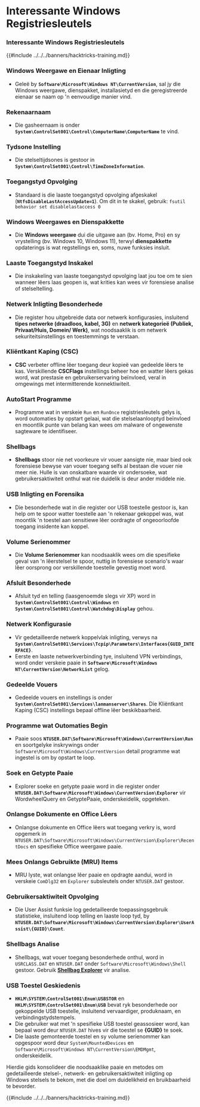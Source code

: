 # Interessante Windows Registriesleutels

### Interessante Windows Registriesleutels

{{#include ../../../banners/hacktricks-training.md}}

### **Windows Weergawe en Eienaar Inligting**

- Geleë by **`Software\Microsoft\Windows NT\CurrentVersion`**, sal jy die Windows weergawe, dienspakket, installasietyd en die geregistreerde eienaar se naam op 'n eenvoudige manier vind.

### **Rekenaarnaam**

- Die gasheernaam is onder **`System\ControlSet001\Control\ComputerName\ComputerName`** te vind.

### **Tydsone Instelling**

- Die stelseltijdsones is gestoor in **`System\ControlSet001\Control\TimeZoneInformation`**.

### **Toegangstyd Opvolging**

- Standaard is die laaste toegangstyd opvolging afgeskakel (**`NtfsDisableLastAccessUpdate=1`**). Om dit in te skakel, gebruik:
`fsutil behavior set disablelastaccess 0`

### Windows Weergawes en Dienspakkette

- Die **Windows weergawe** dui die uitgawe aan (bv. Home, Pro) en sy vrystelling (bv. Windows 10, Windows 11), terwyl **dienspakkette** opdaterings is wat regstellings en, soms, nuwe funksies insluit.

### Laaste Toegangstyd Inskakel

- Die inskakeling van laaste toegangstyd opvolging laat jou toe om te sien wanneer lêers laas geopen is, wat krities kan wees vir forensiese analise of stelseltelling.

### Netwerk Inligting Besonderhede

- Die register hou uitgebreide data oor netwerk konfigurasies, insluitend **tipes netwerke (draadloos, kabel, 3G)** en **netwerk kategorieë (Publiek, Privaat/Huis, Domein/ Werk)**, wat noodsaaklik is om netwerk sekuriteitsinstellings en toestemmings te verstaan.

### Kliëntkant Kaping (CSC)

- **CSC** verbeter offline lêer toegang deur kopieë van gedeelde lêers te kas. Verskillende **CSCFlags** instellings beheer hoe en watter lêers gekas word, wat prestasie en gebruikerservaring beïnvloed, veral in omgewings met intermitterende konnektiwiteit.

### AutoStart Programme

- Programme wat in verskeie `Run` en `RunOnce` registriesleutels gelys is, word outomaties by opstart gelaai, wat die stelselaanlooptyd beïnvloed en moontlik punte van belang kan wees om malware of ongewenste sagteware te identifiseer.

### Shellbags

- **Shellbags** stoor nie net voorkeure vir vouer aansigte nie, maar bied ook forensiese bewyse van vouer toegang selfs al bestaan die vouer nie meer nie. Hulle is van onskatbare waarde vir ondersoeke, wat gebruikersaktiwiteit onthul wat nie duidelik is deur ander middele nie.

### USB Inligting en Forensika

- Die besonderhede wat in die register oor USB toestelle gestoor is, kan help om te spoor watter toestelle aan 'n rekenaar gekoppel was, wat moontlik 'n toestel aan sensitiewe lêer oordragte of ongeoorloofde toegang insidente kan koppel.

### Volume Serienommer

- Die **Volume Serienommer** kan noodsaaklik wees om die spesifieke geval van 'n lêerstelsel te spoor, nuttig in forensiese scenario's waar lêer oorsprong oor verskillende toestelle gevestig moet word.

### **Afsluit Besonderhede**

- Afsluit tyd en telling (laasgenoemde slegs vir XP) word in **`System\ControlSet001\Control\Windows`** en **`System\ControlSet001\Control\Watchdog\Display`** gehou.

### **Netwerk Konfigurasie**

- Vir gedetailleerde netwerk koppelvlak inligting, verwys na **`System\ControlSet001\Services\Tcpip\Parameters\Interfaces{GUID_INTERFACE}`**.
- Eerste en laaste netwerkverbinding tye, insluitend VPN verbindings, word onder verskeie paaie in **`Software\Microsoft\Windows NT\CurrentVersion\NetworkList`** gelog.

### **Gedeelde Vouers**

- Gedeelde vouers en instellings is onder **`System\ControlSet001\Services\lanmanserver\Shares`**. Die Kliëntkant Kaping (CSC) instellings bepaal offline lêer beskikbaarheid.

### **Programme wat Outomaties Begin**

- Paaie soos **`NTUSER.DAT\Software\Microsoft\Windows\CurrentVersion\Run`** en soortgelyke inskrywings onder `Software\Microsoft\Windows\CurrentVersion` detail programme wat ingestel is om by opstart te loop.

### **Soek en Getypte Paaie**

- Explorer soeke en getypte paaie word in die register onder **`NTUSER.DAT\Software\Microsoft\Windows\CurrentVersion\Explorer`** vir WordwheelQuery en GetyptePaaie, onderskeidelik, opgeteken.

### **Onlangse Dokumente en Office Lêers**

- Onlangse dokumente en Office lêers wat toegang verkry is, word opgemerk in `NTUSER.DAT\Software\Microsoft\Windows\CurrentVersion\Explorer\RecentDocs` en spesifieke Office weergawe paaie.

### **Mees Onlangs Gebruikte (MRU) Items**

- MRU lyste, wat onlangse lêer paaie en opdragte aandui, word in verskeie `ComDlg32` en `Explorer` subsleutels onder `NTUSER.DAT` gestoor.

### **Gebruikersaktiwiteit Opvolging**

- Die User Assist funksie log gedetailleerde toepassingsgebruik statistieke, insluitend loop telling en laaste loop tyd, by **`NTUSER.DAT\Software\Microsoft\Windows\CurrentVersion\Explorer\UserAssist\{GUID}\Count`**.

### **Shellbags Analise**

- Shellbags, wat vouer toegang besonderhede onthul, word in `USRCLASS.DAT` en `NTUSER.DAT` onder `Software\Microsoft\Windows\Shell` gestoor. Gebruik **[Shellbag Explorer](https://ericzimmerman.github.io/#!index.md)** vir analise.

### **USB Toestel Geskiedenis**

- **`HKLM\SYSTEM\ControlSet001\Enum\USBSTOR`** en **`HKLM\SYSTEM\ControlSet001\Enum\USB`** bevat ryk besonderhede oor gekoppelde USB toestelle, insluitend vervaardiger, produknaam, en verbindingstydstempels.
- Die gebruiker wat met 'n spesifieke USB toestel geassosieer word, kan bepaal word deur `NTUSER.DAT` hives vir die toestel se **{GUID}** te soek.
- Die laaste gemonteerde toestel en sy volume serienommer kan opgespoor word deur `System\MountedDevices` en `Software\Microsoft\Windows NT\CurrentVersion\EMDMgmt`, onderskeidelik.

Hierdie gids konsolideer die noodsaaklike paaie en metodes om gedetailleerde stelsel-, netwerk- en gebruikersaktiwiteit inligting op Windows stelsels te bekom, met die doel om duidelikheid en bruikbaarheid te bevorder.

{{#include ../../../banners/hacktricks-training.md}}
